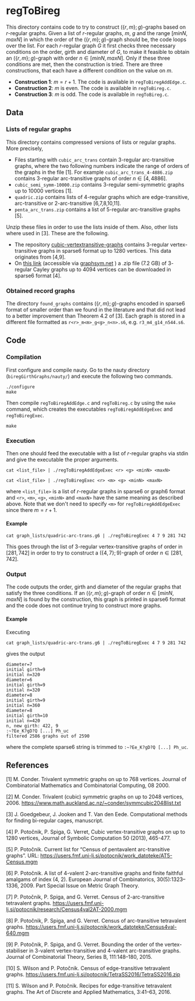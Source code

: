# regToBireg

This directory contains code to try to construct $(\lbrace r,m\rbrace ;g)$-graphs based on $r$-regular graphs. Given a list of $r$-regular graphs, $m$, $g$ and the range $[minN, maxN]$ in which the order of the $(\lbrace r,m\rbrace ;g)$-graph should be, the code loops over the list. For each $r$-regular graph $G$ it first checks three necessary conditions on the order, girth and diameter of $G$, to make it feasible to obtain an $(\lbrace r,m\rbrace ;g)$-graph with order $n \in [minN, maxN]$. Only if these three conditions are met, then the construction is tried. There are three constructions, that each have a different condition on the value on $m$.

 - **Construction 1**: $m=r+1$. The code is available in `regToBiregAddEdge.c`.
 - **Construction 2**: $m$ is even. The code is available in `regToBireg.c`.
 - **Construction 3**: $m$ is odd. The code is available in `regToBireg.c`.
## Data

### Lists of regular graphs

This directory contains compressed versions of lists or regular graphs. More precisely, 
 - Files starting with `cubic_arc_trans` contain $3$-regular arc-transitive graphs, where the two following numbers indicate the range of orders of the graphs in the file [1]. For example `cubic_arc_trans_4-4886.zip` contains $3$-regular arc-transitive graphs of order $n \in [4,4886]$.
 - `cubic_semi_symm-10000.zip` contains $3$-regular semi-symmetric graphs up to 10000 vertices [1]. 
 -  `quadric.zip` contains lists of $4$-regular graphs which are edge-transitive, arc-transitive or 2-arc-transitive [6,7,8,10,11].
 -  `penta_arc_trans.zip` contains a list of $5$-regular arc-transitive graphs [5].
   
Unzip these files in order to use the lists inside of them. Also, other lists where used in [3]. These are the following.

 - The repository [cubic-vertextransitive-graphs](https://github.com/kguo-sagecode/cubic-vertextransitive-graphs) contains $3$-regular vertex-transitive graphs in sparse6 format up to 1280 vertices. This data originates from [4,9].
 - On [this link](https://users.fmf.uni-lj.si/potocnik/CubicCay/CubicCayUpTo4094.zip) (accessible via [graphsym.net](https://graphsym.net) ) a .zip file (7.2 GB) of $3$-regular Cayley graphs up to 4094 vertices can be downloaded in sparse6 format [4].

### Obtained record graphs

The directory `found_graphs` contains $(\lbrace r,m\rbrace ;g)$-graphs encoded in sparse6 format of smaller order than we found in the literature and that did not lead to a better improvement than Theorem 4.2 of [3]. Each graph is stored in a different file formatted as `r<r>_m<m>_g<g>_n<n>.s6`, e.g. `r3_m4_g14_n544.s6`.


## Code

### Compilation


First configure and compile nauty. Go to the nauty directory (`biregGirthGraphs/nauty/`) and execute the following two commands.

```
./configure
make
```

Then compile `regToBiregAddEdge.c` and `regToBireg.c` by using the `make` command, which creates the executables `regToBiregAddEdgeExec` and `regToBiregExec`.
```
make
```

### Execution

Then one should feed the executable with a list of $r$-regular graphs via stdin and give the executable the proper arguments.
```
cat <list_file> | ./regToBiregAddEdgeExec <r> <g> <minN> <maxN>
````
```
cat <list_file> | ./regToBiregExec <r> <m> <g> <minN> <maxN>
````
where `<list_file>` is a list of $r$-regular graphs in sparse6 or graph6 format and `<r>`, `<m>`, `<g>`, `<minN>` and `<maxN>` have the same meaning as described above. Note that we don't need to specify `<m>` for `regToBiregAddEdgeExec` since there $m=r+1$.

#### Example
```
cat graph_lists/quadric-arc-trans.g6 | ./regToBiregExec 4 7 9 281 742
````
This goes through the list of $3$-regular vertex-transitive graphs of order in $[281,742]$ in order to try to construct a $(\lbrace 4,7\rbrace ;9)$-graph of order $n \in [281, 742]$.

### Output
The code outputs the order, girth and diameter of the regular graphs that satisfy the three conditions. If an $(\lbrace r,m\rbrace ;g)$-graph of order $n \in [minN, maxN]$ is found by the construction, this graph is printed in sparse6 format and the code does not continue trying to construct more graphs.

#### Example
Executing
```
cat graph_lists/quadric-arc-trans.g6 | ./regToBiregExec 4 7 9 281 742
```
gives the output
```
diameter=7
initial girth=9
initial n=320
diameter=6
initial girth=9
initial n=320
diameter=8
initial girth=9
initial n=360
diameter=8
initial girth=10
initial n=420
n, new girth: 422, 9
:~?Ee_K?gD?Q [...] Ph_uc
filtered 2586 graphs out of 2590
```
where the complete sparse6 string is trimmed to `:~?Ee_K?gD?Q [...] Ph_uc`. 



## References

[1] M. Conder. Trivalent symmetric graphs on up to 768 vertices. Journal of
Combinatorial Mathematics and Combinatorial Computing, 08 2000.

[2] M. Conder. Trivalent (cubic) symmetric graphs on up to 2048 vertices, 2006. https://www.math.auckland.ac.nz/~conder/symmcubic2048list.txt

[3] J. Goedgebeur, J. Jooken and T. Van den Eede. Computational methods for finding bi-regular cages, manuscript.

[4]     P. Potočnik, P. Spiga, G. Verret, Cubic vertex-transitive graphs on up to 1280 vertices, Journal of Symbolic Computation 50 (2013), 465-477. 

[5] P. Potočnik. Current list for “Census of pentavalent arc-transitive graphs”. URL: https://users.fmf.uni-lj.si/potocnik/work_datoteke/AT5-Census.mgm

[6] P. Potočnik. A list of 4-valent 2-arc-transitive graphs and finite faithful amalgams of index (4, 2). European Journal of Combinatorics, 30(5):1323–1336, 2009. Part Special Issue on Metric Graph Theory.

[7] P. Potočnik, P. Spiga, and G. Verret. Census of 2-arc-transitive tetravalent graphs. https://users.fmf.uni-lj.si/potocnik/research/Census4val2AT-2000.mgm

[8] P. Potočnik, P. Spiga, and G. Verret. Census of arc-transitive tetravalent graphs. https://users.fmf.uni-lj.si/potocnik/work_datoteke/Census4val-640.mgm

[9] P. Potočnik, P. Spiga, and G. Verret. Bounding the order of the vertex-stabiliser in 3-valent vertex-transitive and 4-valent arc-transitive graphs. Journal of Combinatorial Theory, Series B, 111:148–180, 2015.

[10] S. Wilson and P. Potočnik. Census of edge-transitive tetravalent graphs. https://users.fmf.uni-lj.si/potocnik/TetraSS2016/TetraSS2016.zip 

[11] S. Wilson and P. Potočnik. Recipes for edge-transitive tetravalent graphs. The Art of Discrete and Applied Mathematics, 3:41–63, 2016.













